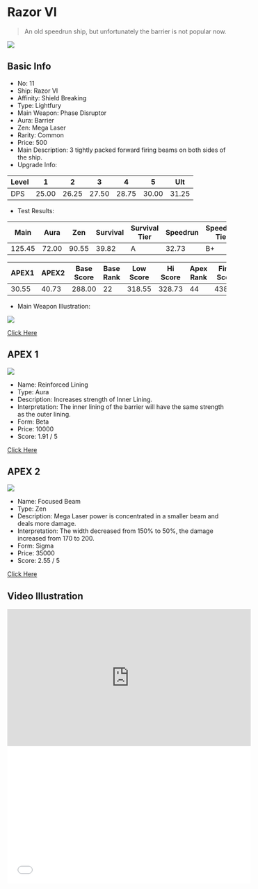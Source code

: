 # Razor VI

> An old speedrun ship, but unfortunately the barrier is not popular now.

<img src="/ships/ship_11.png" style={{zoom:1}}/>

## Basic Info

- No: 11
- Ship: Razor VI
- Affinity: Shield Breaking
- Type: Lightfury
- Main Weapon: Phase Disruptor
- Aura: Barrier
- Zen: Mega Laser
- Rarity: Common
- Price: 500
- Main Description: 3 tightly packed forward firing beams on both sides of the ship.
- Upgrade Info: 

| Level | 1 | 2 | 3 | 4 | 5 | Ult |
|--|--|--|--|--|--|--|
| DPS | 25.00 | 26.25 | 27.50 | 28.75 | 30.00 | 31.25 |

- Test Results: 

| Main | Aura | Zen | Survival | Survival Tier | Speedrun | Speedrun Tier | Fun | Fun Tier |
|--|--|--|--|--|--|--|--|--|
| 125.45 | 72.00 | 90.55 | 39.82 | A | 32.73 | B+ | 37.64 | B+ |

| APEX1 | APEX2 | Base Score | Base Rank | Low Score | Hi Score | Apex Rank | Final Score | FinalRank |
|--|--|--|--|--|--|--|--|--|
| 30.55 | 40.73 | 288.00 | 22 | 318.55 | 328.73 | 44 | 438.91 | 39 |

- Main Weapon Illustration:

<img src="/illustration/main_11.gif" style={{zoom:1}}/>

[Click Here](https://gamefaqs.gamespot.com/iphone/193681-phoenix-ii/faqs/76704/ship-details-part-2#razor-vi)

## APEX 1

<img src="/ships/ship_11_apex_1.png" style={{zoom:1}}/>

- Name: Reinforced Lining
- Type: Aura
- Description: Increases strength of Inner Lining.
- Interpretation: The inner lining of the barrier will have the same strength as the outer lining.
- Form: Beta
- Price: 10000
- Score: 1.91 / 5

[Click Here](https://gamefaqs.gamespot.com/iphone/193681-phoenix-ii/faqs/76704/ship-details-part-2#beta-barrier-reinforced-lining-c10000)

## APEX 2

<img src="/ships/ship_11_apex_2.png" style={{zoom:1}}/>

- Name: Focused Beam
- Type: Zen
- Description: Mega Laser power is concentrated in a smaller beam and deals more damage.
- Interpretation: The width decreased from 150% to 50%, the damage increased from 170 to 200.
- Form: Sigma
- Price: 35000
- Score: 2.55 / 5

[Click Here](https://gamefaqs.gamespot.com/iphone/193681-phoenix-ii/faqs/76704/ship-details-part-2#sigma-ml-focused-beam-c35000)

## Video Illustration

<iframe width="560" height="315" src="https://www.youtube.com/embed/QFtAZ7mNSnU?si=tPGnRg-wAESrGKdK" title="YouTube video player" frameborder="0" allow="accelerometer; autoplay; clipboard-write; encrypted-media; gyroscope; picture-in-picture; web-share" referrerpolicy="strict-origin-when-cross-origin" allowfullscreen></iframe>

<br/>

<iframe width="560" height="315" src="//player.bilibili.com/player.html?aid=917449828&bvid=BV1Eu4y1W7Tx&cid=1306058846&p=1&autoplay=false" scrolling="no" border="0" frameborder="no" allow="accelerometer; autoplay; clipboard-write; encrypted-media; gyroscope; picture-in-picture; web-share" framespacing="0" allowfullscreen="true"> </iframe>
